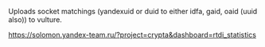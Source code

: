 Uploads socket matchings (yandexuid or duid to either idfa, gaid, oaid (uuid also)) to vulture.

https://solomon.yandex-team.ru/?project=crypta&dashboard=rtdi_statistics
